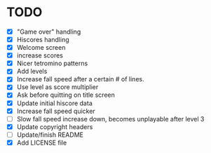 # TODO

- [X] "Game over" handling
- [X] Hiscores handling
- [X] Welcome screen
- [X] increase scores
- [X] Nicer tetromino patterns
- [X] Add levels
- [X] Increase fall speed after a certain # of lines.
- [X] Use level as score multiplier
- [X] Ask before quitting on title screen
- [X] Update initial hiscore data
- [X] Increase fall speed quicker
- [ ] Slow fall speed increase down, becomes unplayable after level 3
- [X] Update copyright headers
- [ ] Update/finish README
- [X] Add LICENSE file